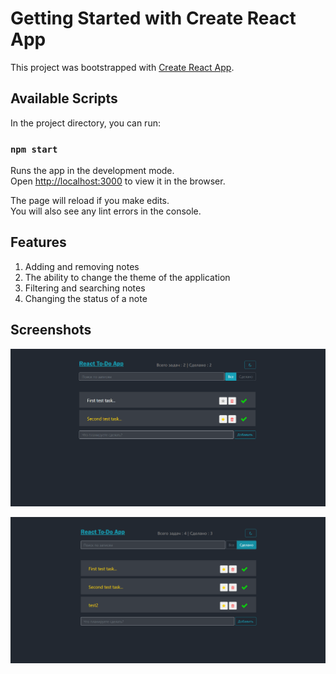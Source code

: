 # Getting Started with Create React App

This project was bootstrapped with [Create React App](https://github.com/facebook/create-react-app).

## Available Scripts

In the project directory, you can run:

### `npm start`

Runs the app in the development mode.\
Open [http://localhost:3000](http://localhost:3000) to view it in the browser.

The page will reload if you make edits.\
You will also see any lint errors in the console.

## Features

1) Adding and removing notes
2) The ability to change the theme of the application
3) Filtering and searching notes
4) Changing the status of a note

## Screenshots

![alt text](screenshots/react-todo-app1.png "React todo App")

![alt text](screenshots/react-todo-app2.png "Screenshot with completed tasks")
